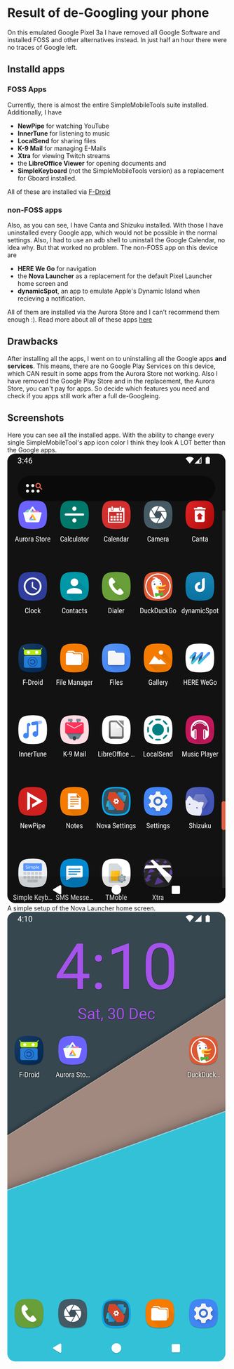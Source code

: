 # Result of de-Googling your phone
On this emulated Google Pixel 3a I have removed all Google Software and installed FOSS and other alternatives instead. In just half an hour there were no traces of Google left.
## Installd apps
### FOSS Apps
Currently, there is almost the entire SimpleMobileTools suite installed. Additionally, I have
- **NewPipe** for watching YouTube
- **InnerTune** for listening to music
- **LocalSend** for sharing files
- **K-9 Mail** for managing E-Mails
- **Xtra** for viewing Twitch streams
- the **LibreOffice Viewer** for opening documents and
- **SimpleKeyboard** (not the SimpleMobileTools version) as a replacement for Gboard installed.

All of these are installed via [F-Droid](https://f-droid.org)
### non-FOSS apps
Also, as you can see, I have Canta and Shizuku installed. With those I have uninstalled every Google app, which would not be possible in the normal settings. Also, I had to use an adb shell to uninstall the Google Calendar, no idea why. But that worked no problem. The non-FOSS app on this device are
- **HERE We Go** for navigation
- the **Nova Launcher** as a replacement for the default Pixel Launcher home screen and
- **dynamicSpot**, an app to emulate Apple's Dynamic Island when recieving a notification.

All of them are installed via the Aurora Store and I can't recommend them enough :). Read more about all of these apps [here](https://github.com/diam0ndkiller/degoogle/blob/main/foss%20apps.md)
## Drawbacks
After installing all the apps, I went on to uninstalling all the Google apps **and services**. This means, there are no Google Play Services on this device, which CAN result in some apps from the Aurora Store not working. Also I have removed the Google Play Store and in the replacement, the Aurora Store, you can't pay for apps. So decide which features you need and check if you apps still work after a full de-Googleing.
## Screenshots
Here you can see all the installed apps. With the ability to change every single SimpleMobileTool's app icon color I think they look A LOT better than the Google apps.
![Screenshot of the app drawer](https://github.com/diam0ndkiller/degoogle/blob/main/assets/de-googled%20pixel%20drawer.png)
A simple setup of the Nova Launcher home screen.
![Screenshot of the home screen](https://github.com/diam0ndkiller/degoogle/blob/main/assets/de-googled%20pixel%20home.png)
